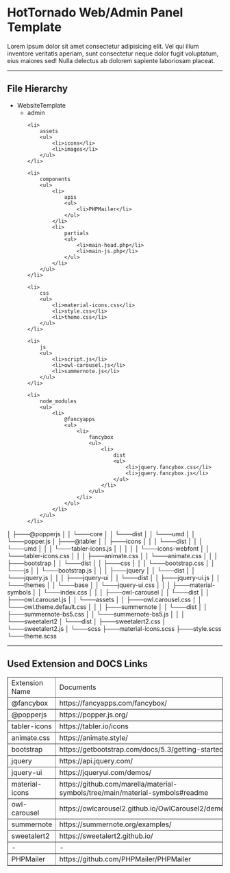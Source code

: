 <h1>HotTornado Web/Admin Panel Template</h1>
<p>
    Lorem ipsum dolor sit amet consectetur adipisicing elit. Vel qui illum inventore veritatis aperiam, sunt consectetur neque dolor fugit voluptatum, eius maiores sed! Nulla delectus ab dolorem sapiente laboriosam placeat.
</p>
<hr>
<h2>File Hierarchy</h2>

<ul>
    <li>
        WebsiteTemplate
<ul>
    <li>
        admin
    </li>

    <li>
        assets
        <ul>
            <li>icons</li>
            <li>images</li>
        </ul>
    </li>

    <li>
        components
        <ul>
            <li>
                apis
                <ul>
                    <li>PHPMailer</li>
                </ul>
            </li>
            <li>
                partials
                <ul>
                    <li>main-head.php</li>
                    <li>main-js.php</li>
                </ul>
            </li>
        </ul>
    </li>

    <li>
        css
        <ul>
            <li>material-icons.css</li>
            <li>style.css</li>
            <li>theme.css</li>
        </ul>
    </li>

    <li>
        js
        <ul>
            <li>script.js</li>
            <li>owl-carousel.js</li>
            <li>summernote.js</li>
        </ul>
    </li>

    <li>
        node_modules
        <ul>
            <li>
                @fancyapps
                <ul>
                    <li>
                        fancybox
                        <ul>
                            <li>
                                dist
                                <ul>
                                    <li>jquery.fancybox.css</li>
                                    <li>jquery.fancybox.js</li>
                                </ul>
                            </li>
                        </ul>
                    </li>
                </ul>
            </li>
        </ul>
    </li>
</ul>
</li>
</ul>
   
│   ├───@popperjs
│   │   └───core
│   │       └───dist
│   │           └───umd
│   │               └───popper.js
│   ├───@tabler
│   │   ├───icons
│   │   │   └───dist
│   │   │       └───umd
│   │   │           └───tabler-icons.js
│   │   │
│   │   └───icons-webfont
│   │       └───tabler-icons.css
│   │
│   ├───animate.css
│   │   └───animate.css
│   │
│   ├───bootstrap
│   │   └───dist
│   │       ├───css
│   │       │   └───bootstrap.css
│   │       └───js
│   │           └───bootstrap.js
│   │
│   ├───jquery
│   │   └───dist
│   │       └───jquery.js
│   │
│   ├───jquery-ui
│   │   └───dist
│   │       ├───jquery-ui.js
│   │       └───themes
│   │           └───base
│   │               └───jquery-ui.css
│   │
│   ├───material-symbols
│   │   └───index.css
│   │
│   ├───owl-carousel
│   │   └───dist
│   │       ├───owl.carousel.js
│   │       └───assets
│   │           ├───owl.carousel.css
│   │           └───owl.theme.default.css
│   │
│   ├───summernote
│   │   └───dist
│   │       ├───summernote-bs5.css
│   │       └───summernote-bs5.js
│   │
│   └───sweetalert2
│       └───dist
│           ├───sweetalert2.css
│           └───sweetalert2.js
│
└───scss
    ├───material-icons.scss
    ├───style.scss
    └───theme.scss

<hr>
<h2>Used Extension and DOCS Links</h2>
<table border="1">
    <thead>
        <tr>
            <td>Extension Name</td>
            <td>Documents</td>
        </tr>
    </thead>
    <tbody>
        <tr>
            <td>@fancybox</td>
            <td>https://fancyapps.com/fancybox/</td>
        </tr>
        <tr>
            <td>@popperjs</td>
            <td>https://popper.js.org/</td>
        </tr>
        <tr>
            <td>tabler-icons</td>
            <td>https://tabler.io/icons</td>
        </tr>
        <tr>
            <td>animate.css</td>
            <td>https://animate.style/</td>
        </tr>
        <tr>
            <td>bootstrap</td>
            <td>https://getbootstrap.com/docs/5.3/getting-started/introduction/</td>
        </tr>
        <tr>
            <td>jquery</td>
            <td>https://api.jquery.com/</td>
        </tr>
        <tr>
            <td>jquery-ui</td>
            <td>https://jqueryui.com/demos/</td>
        </tr>
        <tr>
            <td>material-icons</td>
            <td>https://github.com/marella/material-symbols/tree/main/material-symbols#readme</td>
        </tr>
        <tr>
            <td>owl-carousel</td>
            <td>https://owlcarousel2.github.io/OwlCarousel2/demos/demos.html</td>
        </tr>
        <tr>
            <td>summernote</td>
            <td>https://summernote.org/examples/</td>
        </tr>
        <tr>
            <td>sweetalert2</td>
            <td>https://sweetalert2.github.io/</td>
        </tr>
        <tr>
            <td>-</td>
            <td>-</td>
        </tr>
        <tr>
            <td>PHPMailer</td>
            <td>https://github.com/PHPMailer/PHPMailer</td>
        </tr>
    </tbody>
</table>